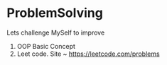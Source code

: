 # ProblemSolving

Lets challenge MySelf to improve

1. OOP Basic Concept
2. Leet code.  Site ~ https://leetcode.com/problems
